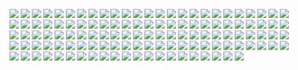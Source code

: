 ![](png/AGRO_PRODUCTION_rog.png) ![](png/CONSTR_bln_rub_fix.png) ![](png/CONSTR_rog.png)
![](png/CONSTR_yoy.png) ![](png/CORP_DEBT_OVERDUE_BUDGET_bln_rub.png) ![](png/CORP_DEBT_OVERDUE_SUPPLIERS_bln_rub.png)
![](png/CORP_DEBT_OVERDUE_bln_rub.png) ![](png/CORP_DEBT_bln_rub.png) ![](png/CORP_RECEIVABLE_OVERDUE_BUYERS_bln_rub.png)
![](png/CORP_RECEIVABLE_OVERDUE_bln_rub.png) ![](png/CORP_RECEIVABLE_bln_rub.png) ![](png/CPI_ALCOHOL_rog.png)
![](png/CPI_FOOD_BASKET_rog.png) ![](png/CPI_FOOD_BASKET_rub.png) ![](png/CPI_FOOD_BASKET_ytd.png)
![](png/CPI_FOOD_rog.png) ![](png/CPI_NONFOOD_rog.png) ![](png/CPI_RETAIL_BASKET_rog.png)
![](png/CPI_RETAIL_BASKET_rub.png) ![](png/CPI_RETAIL_BASKET_ytd.png) ![](png/CPI_SERVICES_rog.png)
![](png/CPI_rog.png) ![](png/CREDIT_TOTAL_bln_rub.png) ![](png/DWELL_mln_m2.png)
![](png/DWELL_rog.png) ![](png/DWELL_yoy.png) ![](png/GOV_CONSOLIDATED_DEFICIT_bln_rub.png)
![](png/GOV_CONSOLIDATED_DEFICIT_gdp_percent.png) ![](png/GOV_CONSOLIDATED_EXPENSE_ACCUM_bln_rub.png) ![](png/GOV_CONSOLIDATED_REVENUE_ACCUM_bln_rub.png)
![](png/GOV_FEDERAL_EXPENSE_ACCUM_bln_rub.png) ![](png/GOV_FEDERAL_REVENUE_ACCUM_bln_rub.png) ![](png/GOV_FEDERAL_SURPLUS_ACCUM_bln_rub.png)
![](png/GOV_SUBFEDERAL_EXPENSE_ACCUM_bln_rub.png) ![](png/GOV_SUBFEDERAL_REVENUE_ACCUM_bln_rub.png) ![](png/GOV_SUBFEDERAL_SURPLUS_ACCUM_bln_rub.png)
![](png/HH_FINANCE_DEPOSITS_SBERBANK_bln_rub.png) ![](png/HH_FINANCE_DEPOSITS_bln_rub.png) ![](png/HH_REAL_DISPOSABLE_INCOME_yoy.png)
![](png/IND_PROD_rog.png) ![](png/IND_PROD_yoy.png) ![](png/IND_PROD_ytd.png)
![](png/I_bln_rub.png) ![](png/I_rog.png) ![](png/I_yoy.png)
![](png/PRICE_EGGS_rub_per_1000.png) ![](png/PRICE_INDEX_CARGO_TRANSPORT_rog.png) ![](png/PRICE_INDEX_CONSTRUCTION_rog.png)
![](png/PRICE_INDEX_INVESTMENT_rog.png) ![](png/PRICE_INDEX_LIVESTOCK_PRODUCTS_rog.png) ![](png/PROD_AGRO_EGGS_mln.png)
![](png/PROD_AGRO_EGGS_yoy.png) ![](png/PROD_AGRO_MEAT_th_t.png) ![](png/PROD_AGRO_MEAT_yoy.png)
![](png/PROD_AUTO_BUS_units.png) ![](png/PROD_AUTO_PSGR_th.png) ![](png/PROD_AUTO_TRUCKS_AND_CHASSIS_th.png)
![](png/PROD_AUTO_TRUCKS_th.png) ![](png/PROD_BYCYCLES_th.png) ![](png/PROD_COAL_mln_t.png)
![](png/PROD_E_TWh.png) ![](png/PROD_FOOTWEAR_mln_pair.png) ![](png/PROD_GASOLINE_mln_t.png)
![](png/PROD_NATURAL_AND_ASSOC_GAS_bln_m3.png) ![](png/PROD_NATURAL_GAS_bln_m3.png) ![](png/PROD_OIL_mln_t.png)
![](png/PROD_PAPER_th_t.png) ![](png/PROD_RAILWAY_CARGO_WAGONS_units.png) ![](png/PROD_RAILWAY_PSGR_WAGONS_units.png)
![](png/PROD_STEEL_th_t.png) ![](png/PROD_WOOD_INDUSTRIAL_mln_solid_m3.png) ![](png/PROD_WOOD_ROUGH_mln_solid_m3.png)
![](png/RETAIL_SALES_FOOD_INCBEV_AND_TABACCO_bln_rub.png) ![](png/RETAIL_SALES_FOOD_INCBEV_AND_TABACCO_rog.png) ![](png/RETAIL_SALES_FOOD_INCBEV_AND_TABACCO_yoy.png)
![](png/RETAIL_SALES_NONFOOD_GOODS_bln_rub.png) ![](png/RETAIL_SALES_NONFOOD_GOODS_rog.png) ![](png/RETAIL_SALES_NONFOOD_GOODS_yoy.png)
![](png/RETAIL_SALES_bln_rub.png) ![](png/RETAIL_SALES_rog.png) ![](png/RETAIL_SALES_yoy.png)
![](png/RETAIL_STOCKS_bln_rub.png) ![](png/RETAIL_STOCKS_days_of_trade.png) ![](png/RETAIL_STOCKS_rog.png)
![](png/RETAIL_USLUGI_bln_rub.png) ![](png/RETAIL_USLUGI_rog.png) ![](png/RETAIL_USLUGI_yoy.png)
![](png/RUR_EUR_eop.png) ![](png/RUR_USD_eop.png) ![](png/SBERBANK_AVG_HH_DEPOSIR_rub.png)
![](png/SOC_MONEY_INCOME_PER_CAPITA_rub.png) ![](png/SOC_MONEY_INCOME_PER_CAPITA_yoy.png) ![](png/SOC_PENSION_rub.png)
![](png/SOC_REAL_MONEY_INCOME_yoy.png) ![](png/SOC_UNEMPLOYED_REGISTERED_BENEFITS_th.png) ![](png/SOC_UNEMPLOYED_REGISTERED_th.png)
![](png/SOC_UNEMPLOYED_bln.png) ![](png/SOC_UNEMPLOYED_yoy.png) ![](png/SOC_UNEMPLOYMENT_RATE_percent.png)
![](png/SOC_WAGE_ARREARS_mln_rub.png) ![](png/SOC_WAGE_ARREARS_rog.png) ![](png/SOC_WAGE_rog.png)
![](png/SOC_WAGE_rub.png) ![](png/SOC_WAGE_yoy.png) ![](png/TRADE_GOODS_EXPORT_bln_usd.png)
![](png/TRADE_GOODS_EXPORT_rog.png) ![](png/TRADE_GOODS_EXPORT_yoy.png) ![](png/TRADE_GOODS_IMPORT_bln_usd.png)
![](png/TRADE_GOODS_IMPORT_rog.png) ![](png/TRADE_GOODS_IMPORT_yoy.png) ![](png/TRANS_COM_bln_t_km.png)
![](png/TRANS_COM_rog.png) ![](png/TRANS_COM_yoy.png) ![](png/TRANS_RAILLOAD_mln_t.png)
![](png/TRANS_RAILLOAD_rog.png) ![](png/TRANS_RAILLOAD_yoy.png) ![](png/TRANS_bln_t_km.png)
![](png/TRANS_rog.png) ![](png/TRANS_yoy.png) ![](png/TURNOVER_CATERING_bln_rub.png)
![](png/TURNOVER_CATERING_yoy.png)
